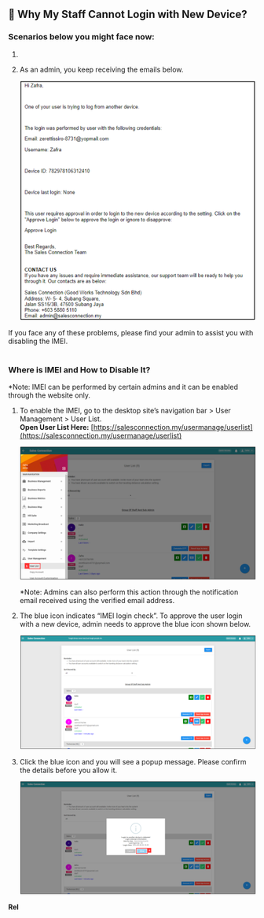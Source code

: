 ## 📱 Why My Staff Cannot Login with New Device?

### Scenarios below you might face now:

1. 
2. As an admin, you keep receiving the emails below.<br>

   <p align="center">
     <img src="img/IMEI_Email.png" alt="User List">
   </p>

If you face any of these problems, please find your admin to assist you with disabling the IMEI.<br><br>

### Where is IMEI and How to Disable It?
*Note: IMEI can be performed by certain admins and it can be enabled through the website only.<br>
1. To enable the IMEI, go to the desktop site’s navigation bar > User Management > User List.<br>
   **Open User List Here:** [https://salesconnection.my/usermanage/userlist](https://salesconnection.my/usermanage/userlist)<br>

   <p align="center">
     <img src="img/User_List_Sidebar.png" alt="User List">
   </p>

   *Note: Admins can also perform this action through the notification email received using the verified email address.<br>

2. The blue icon indicates “IMEI login check”. To approve the user login with a new device, admin needs to approve the blue icon shown below.<br>

   <p align="center">
     <img src="img/IMEI_icon.png" alt="IMEI icon">
   </p>
   
3. Click the blue icon and you will see a popup message. Please confirm the details before you allow it.<br>

   <p align="center">
     <img src="img/IMEI_allow.png" alt="IMEI Allow">
   </p>
   
**Rel**
